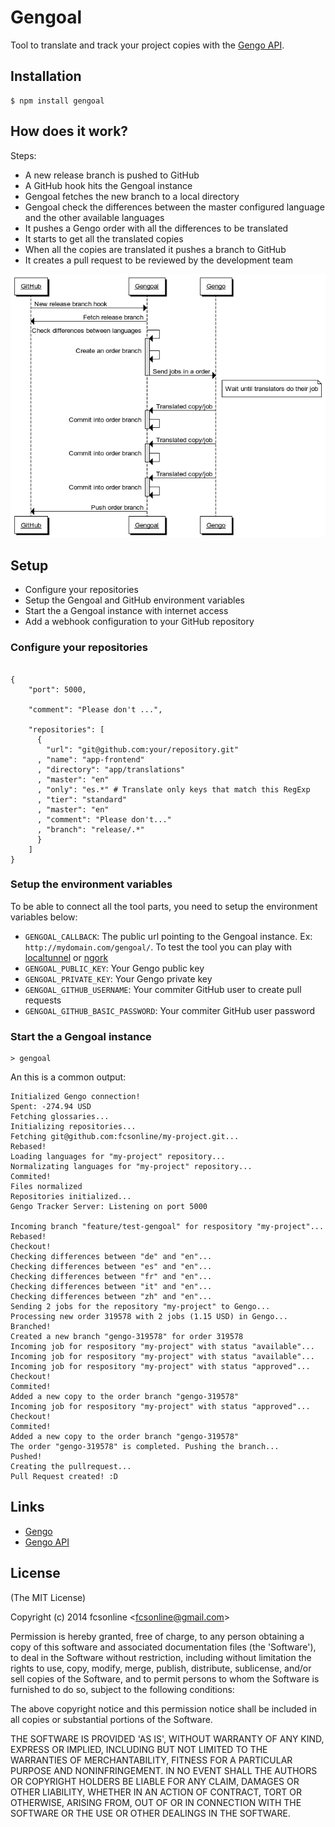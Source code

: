 # Gengoal

  Tool to translate and track your project copies with the [Gengo API](http://www.gengo.com).
  

## Installation

    $ npm install gengoal
    
## How does it work?

Steps:

- A new release branch is pushed to GitHub
- A GitHub hook hits the Gengoal instance
- Gengoal fetches the new branch to a local directory
- Gengoal check the differences between the master configured language and the other available languages
- It pushes a Gengo order with all the differences to be translated
- It starts to get all the translated copies
- When all the copies are translated it pushes a branch to GitHub
- It creates a pull request to be reviewed by the development team

![](./docs/diagram.png)
    
## Setup

- Configure your repositories
- Setup the Gengoal and GitHub environment variables
- Start the a Gengoal instance with internet access
- Add a webhook configuration to your GitHub repository


### Configure your repositories

```

{
    "port": 5000,

    "comment": "Please don't ...",

    "repositories": [
      {
        "url": "git@github.com:your/repository.git"
      , "name": "app-frontend"
      , "directory": "app/translations"
      , "master": "en"
      , "only": "es.*" # Translate only keys that match this RegExp
      , "tier": "standard"
      , "master": "en"
      , "comment": "Please don't..."
      , "branch": "release/.*"
      }
    ]
}

```

### Setup the environment variables

To be able to connect all the tool parts, you need to setup the environment variables below:

- `GENGOAL_CALLBACK`: The public url pointing to the Gengoal instance. Ex: `http://mydomain.com/gengoal/`. To test the tool you can play with [localtunnel](https://localtunnel.me) or [ngork](https://ngrok.com)
- `GENGOAL_PUBLIC_KEY`: Your Gengo public key
- `GENGOAL_PRIVATE_KEY`: Your Gengo private key
- `GENGOAL_GITHUB_USERNAME`: Your commiter GitHub user to create pull requests
- `GENGOAL_GITHUB_BASIC_PASSWORD`: Your commiter GitHub user password

### Start the a Gengoal instance

```
> gengoal
```

An this is a common output:

```
Initialized Gengo connection!
Spent: -274.94 USD
Fetching glossaries...
Initializing repositories...
Fetching git@github.com:fcsonline/my-project.git...
Rebased!
Loading languages for "my-project" repository...
Normalizating languages for "my-project" repository...
Commited!
Files normalized
Repositories initialized...
Gengo Tracker Server: Listening on port 5000

Incoming branch "feature/test-gengoal" for respository "my-project"...
Rebased!
Checkout!
Checking differences between "de" and "en"...
Checking differences between "es" and "en"...
Checking differences between "fr" and "en"...
Checking differences between "it" and "en"...
Checking differences between "zh" and "en"...
Sending 2 jobs for the repository "my-project" to Gengo...
Processing new order 319578 with 2 jobs (1.15 USD) in Gengo...
Branched!
Created a new branch "gengo-319578" for order 319578
Incoming job for respository "my-project" with status "available"...
Incoming job for respository "my-project" with status "available"...
Incoming job for respository "my-project" with status "approved"...
Checkout!
Commited!
Added a new copy to the order branch "gengo-319578"
Incoming job for respository "my-project" with status "approved"...
Checkout!
Commited!
Added a new copy to the order branch "gengo-319578"
The order "gengo-319578" is completed. Pushing the branch...
Pushed!
Creating the pullrequest...
Pull Request created! :D
```

    
## Links

 - [Gengo](https://www.gengo.com/)
 - [Gengo API](https://developers.gengo.com/)

## License

(The MIT License)

Copyright (c) 2014 fcsonline &lt;fcsonline@gmail.com&gt;

Permission is hereby granted, free of charge, to any person obtaining
a copy of this software and associated documentation files (the
'Software'), to deal in the Software without restriction, including
without limitation the rights to use, copy, modify, merge, publish,
distribute, sublicense, and/or sell copies of the Software, and to
permit persons to whom the Software is furnished to do so, subject to
the following conditions:

The above copyright notice and this permission notice shall be
included in all copies or substantial portions of the Software.

THE SOFTWARE IS PROVIDED 'AS IS', WITHOUT WARRANTY OF ANY KIND,
EXPRESS OR IMPLIED, INCLUDING BUT NOT LIMITED TO THE WARRANTIES OF
MERCHANTABILITY, FITNESS FOR A PARTICULAR PURPOSE AND NONINFRINGEMENT.
IN NO EVENT SHALL THE AUTHORS OR COPYRIGHT HOLDERS BE LIABLE FOR ANY
CLAIM, DAMAGES OR OTHER LIABILITY, WHETHER IN AN ACTION OF CONTRACT,
TORT OR OTHERWISE, ARISING FROM, OUT OF OR IN CONNECTION WITH THE
SOFTWARE OR THE USE OR OTHER DEALINGS IN THE SOFTWARE.

